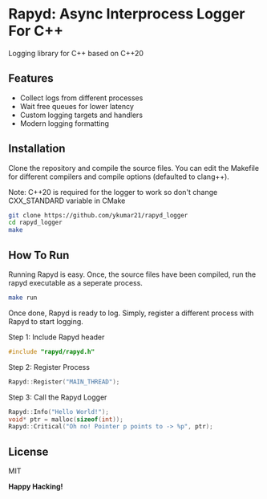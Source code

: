 
# Rapyd: Async Interprocess Logger For C++  
Logging library for C++ based on C++20 

## Features
- Collect logs from different processes 
- Wait free queues for lower latency
- Custom logging targets and handlers
- Modern logging formatting

## Installation
Clone the repository and compile the source files. 
You can edit the Makefile for different compilers and compile options (defaulted to clang++). 

Note: C++20 is required for the logger to work so don't change CXX_STANDARD variable in CMake

```sh
git clone https://github.com/ykumar21/rapyd_logger
cd rapyd_logger
make 
```

## How To Run
Running Rapyd is easy. 
Once, the source files have been compiled, run the rapyd executable as a seperate process. 
```sh
make run
```

Once done, Rapyd is ready to log. Simply, register a different process with Rapyd to start logging. 

Step 1: Include Rapyd header
```c++
#include "rapyd/rapyd.h"
```
Step 2: Register Process
```c++
Rapyd::Register("MAIN_THREAD");
```
Step 3: Call the Rapyd Logger
```c++
Rapyd::Info("Hello World!");
void* ptr = malloc(sizeof(int));
Rapyd::Critical("Oh no! Pointer p points to -> %p", ptr);
```



## License

MIT

**Happy Hacking!**
